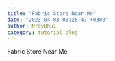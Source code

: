 ```yaml
---
title: "Fabric Store Near Me"
date: "2023-04-03 08:26:47 +0300"
author: NrdyBhu1
category: tutorial blog
---
```

Fabric Store Near Me
